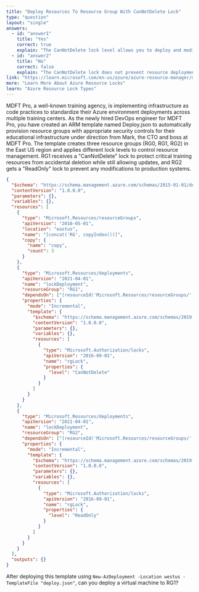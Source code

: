 ```yaml
---
title: "Deploy Resources To Resource Group With CanNotDelete Lock"
type: "question"
layout: "single"
answers:
  - id: "answer1"
    title: "Yes"
    correct: true
    explain: "The CanNotDelete lock level allows you to deploy and modify resources within the resource group. It only prevents the deletion of the resource group and its resources, but does not restrict creation or modification operations."
  - id: "answer2"
    title: "No"
    correct: false
    explain: "The CanNotDelete lock does not prevent resource deployment or modification. It only prevents deletion operations, so you can still deploy virtual machines and other resources to RG1."
link: "https://learn.microsoft.com/en-us/azure/azure-resource-manager/management/lock-resources"
more: "Learn More About Azure Resource Locks"
learn: "Azure Resource Lock Types"
---
```


MDFT Pro, a well-known training agency, is implementing infrastructure as code practices to standardize their Azure environment deployments across multiple training centers. As the newly hired DevOps engineer for MDFT Pro, you have created an ARM template named Deploy.json to automatically provision resource groups with appropriate security controls for their educational infrastructure under direction from Mark, the CTO and boss at MDFT Pro. The template creates three resource groups (RG0, RG1, RG2) in the East US region and applies different lock levels to control resource management. RG1 receives a "CanNotDelete" lock to protect critical training resources from accidental deletion while still allowing updates, and RG2 gets a "ReadOnly" lock to prevent any modifications to production systems.

```json
{
  "$schema": "https://schema.management.azure.com/schemas/2015-01-01/deploymentTemplate.json#",
  "contentVersion": "1.0.0.0",
  "parameters": {},
  "variables": {},
  "resources": [
    {
      "type": "Microsoft.Resources/resourceGroups",
      "apiVersion": "2018-05-01",
      "location": "eastus",
      "name": "[concat('RG', copyIndex())]",
      "copy": {
        "name": "copy",
        "count": 3
      }
    },
    {
      "type": "Microsoft.Resources/deployments",
      "apiVersion": "2021-04-01",
      "name": "lockDeployment",
      "resourceGroup": "RG1",
      "dependsOn": ["[resourceId('Microsoft.Resources/resourceGroups/', 'RG1')]"],
      "properties": {
        "mode": "Incremental",
        "template": {
          "$schema": "https://schema.management.azure.com/schemas/2019-04-01/deploymentTemplate.json#",
          "contentVersion": "1.0.0.0",
          "parameters": {},
          "variables": {},
          "resources": [
            {
              "type": "Microsoft.Authorization/locks",
              "apiVersion": "2016-09-01",
              "name": "rgLock",
              "properties": {
                "level": "CanNotDelete"
              }
            }
          ]
        }
      }
    },
    {
      "type": "Microsoft.Resources/deployments",
      "apiVersion": "2021-04-01",
      "name": "lockDeployment",
      "resourceGroup": "RG2",
      "dependsOn": ["[resourceId('Microsoft.Resources/resourceGroups/', 'RG2')]"],
      "properties": {
        "mode": "Incremental",
        "template": {
          "$schema": "https://schema.management.azure.com/schemas/2019-04-01/deploymentTemplate.json#",
          "contentVersion": "1.0.0.0",
          "parameters": {},
          "variables": {},
          "resources": [
            {
              "type": "Microsoft.Authorization/locks",
              "apiVersion": "2016-09-01",
              "name": "rgLock",
              "properties": {
                "level": "ReadOnly"
              }
            }
          ]
        }
      }
    }
  ],
  "outputs": {}
}
```

After deploying this template using `New-AzDeployment -Location westus -TemplateFile "deploy.json"`, can you deploy a virtual machine to RG1?
